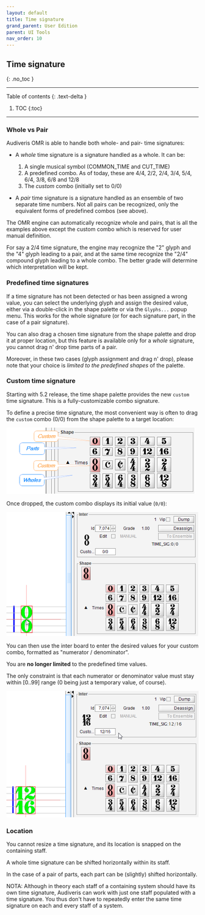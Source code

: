 ```yaml
---
layout: default
title: Time signature
grand_parent: User Edition
parent: UI Tools
nav_order: 10
---
```

## Time signature
{: .no_toc }

---
Table of contents
{: .text-delta }

1. TOC
{:toc}
---
### Whole vs Pair

Audiveris OMR is able to handle both whole- and pair- time signatures:

* A _whole_ time signature is a signature handled as a whole. It can be:

  1. A single musical symbol (COMMON_TIME and CUT_TIME)
  2. A predefined combo. As of today, these are 4/4, 2/2, 2/4, 3/4, 5/4, 6/4, 3/8, 6/8 and 12/8
  3. The _custom_ combo (initially set to 0/0)

* A _pair_ time signature is a signature handled as an ensemble of two separate time numbers.
Not all pairs can be recognized, only the equivalent forms of predefined combos (see above).

The OMR engine can automatically recognize whole and pairs, that is all the examples above except
the custom combo which is reserved for user manual definition.

For say a 2/4 time signature, the engine may recognize the "2" glyph and the "4" glyph leading
to a pair, and at the same time recognize the "2/4" compound glyph leading to a whole combo.
The better grade will determine which interpretation will be kept.

### Predefined time signatures

If a time signature has not been detected or has been assigned a wrong value, you can select the
underlying glyph and assign the desired value, either via a double-click in the shape palette or
via the `Glyphs...` popup menu.
This works for the whole signature (or for each signature part, in the case of a pair signature).

You can also drag a chosen time signature from the shape palette and drop it at proper location,
but this feature is available only for a _whole_ signature, you cannot drag n' drop time parts
of a pair.

Moreover, in these two cases (glyph assignment and drag n' drop), please note that your choice is
_limited to the predefined shapes_ of the palette.

### Custom time signature

Starting with 5.2 release, the time shape palette provides the new `custom` time signature.
This is a fully-customizable combo signature.

To define a precise time signature, the most convenient way is often to drag the `custom` combo
(0/0) from the shape palette to a target location:

![](../assets/images/time_palette.png)

Once dropped, the custom combo displays its initial value (`0/0`):

![](../assets/images/time_custom_dropped.png)

You can then use the inter board to enter the desired values for your custom combo, formatted as
"numerator / denominator".

You are **no longer limited** to the predefined time values.

The only constraint is that each numerator or denominator value must stay within [0..99] range
(0 being just a temporary value, of course).


![](../assets/images/time_custom_filled.png)

### Location

You cannot resize a time signature, and its location is snapped on the containing staff.

A whole time signature can be shifted horizontally within its staff.

In the case of a pair of parts, each part can be (slightly) shifted horizontally.

NOTA: Although in theory each staff of a containing  system should have its own time signature,
Audiveris can work with just one staff populated with a time signature.
You thus don't have to repeatedly enter the same time signature on each and every staff of a
system.
